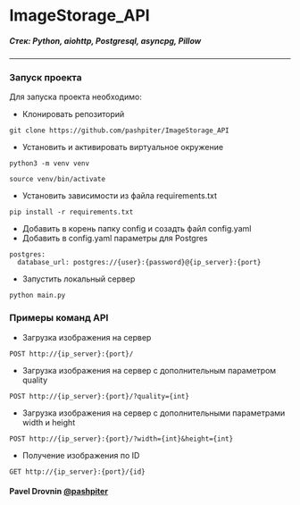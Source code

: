 # ImageStorage_API


##### Стек: Python, aiohttp, Postgresql, asyncpg, Pillow
***

### Запуск проекта
Для запуска проекта необходимо: 
* Клонировать репозиторий
```
git clone https://github.com/pashpiter/ImageStorage_API
```
* Установить и активировать виртуальное окружение
```
python3 -m venv venv
```
```
source venv/bin/activate
```
* Установить зависимости из файла requirements.txt
```
pip install -r requirements.txt
```
* Добавить в корень папку config и созадть файл config.yaml
* Добавить в config.yaml параметры для Postgres
```
postgres:
  database_url: postgres://{user}:{password}@{ip_server}:{port}
```
* Запустить локальный сервер
```
python main.py
```

### Примеры команд API
* Загрузка изображения на сервер
```
POST http://{ip_server}:{port}/
```
* Загрузка изображения на сервер c дополнительным параметром quality
```
POST http://{ip_server}:{port}/?quality={int}
```
* Загрузка изображения на сервер c дополнительными параметрами width и height
```
POST http://{ip_server}:{port}/?width={int}&height={int}
```
* Получение изображения по ID
```
GET http://{ip_server}:{port}/{id}
```

#### Pavel Drovnin [@pashpiter](http://t.me/pashpiter)
